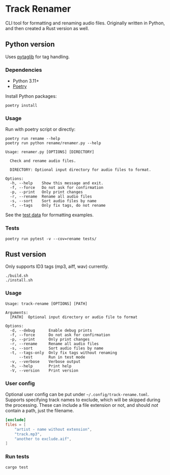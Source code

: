 # Track Renamer

CLI tool for formatting and renaming audio files.
Originally written in Python,
and then created a Rust version as well.

## Python version

Uses [pytaglib](https://github.com/supermihi/pytaglib) for tag handling.

### Dependencies

- Python 3.11+
- [Poetry](https://github.com/python-poetry/poetry)

Install Python packages:

```shell
poetry install
```

### Usage

Run with poetry script or directly:

```shell
poetry run rename --help
poetry run python rename/renamer.py --help
```

```console
Usage: renamer.py [OPTIONS] [DIRECTORY]

  Check and rename audio files.

  DIRECTORY: Optional input directory for audio files to format.

Options:
  -h, --help    Show this message and exit.
  -f, --force   Do not ask for confirmation
  -p, --print   Only print changes
  -r, --rename  Rename all audio files
  -s, --sort    Sort audio files by name
  -t, --tags    Only fix tags, do not rename
```

See the [test data](./tests/test_data.py) for formatting examples.

### Tests

```shell
poetry run pytest -v --cov=rename tests/
```

## Rust version

Only supports ID3 tags (mp3, aiff, wav) currently.

```shell
./build.sh
./install.sh
```

### Usage

```console
Usage: track-rename [OPTIONS] [PATH]

Arguments:
  [PATH]  Optional input directory or audio file to format

Options:
  -d, --debug      Enable debug prints
  -f, --force      Do not ask for confirmation
  -p, --print      Only print changes
  -r, --rename     Rename all audio files
  -s, --sort       Sort audio files by name
  -t, --tags-only  Only fix tags without renaming
      --test       Run in test mode
  -v, --verbose    Verbose output
  -h, --help       Print help
  -V, --version    Print version
```

### User config

Optional user config can be put under `~/.config/track-rename.toml`.
Supports specifying track names to exclude, which will be skipped during the processing.
These can include a file extension or not, and should _not_ contain a path, just the filename.

```toml
[exclude]
files = [
    "artist - name without extension",
    "track.mp3",
    "another to exclude.aif",
]
```

### Run tests

```shell
cargo test
```

